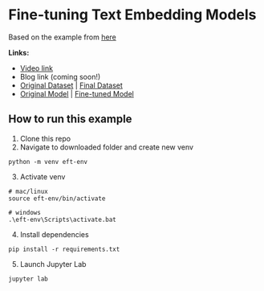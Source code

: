 # Fine-tuning Text Embedding Models
Based on the example from [here](https://sbert.net/docs/sentence_transformer/training_overview.html#trainer)

**Links:**
- [Video link](https://youtu.be/hOLBrIjRAj4)
- Blog link (coming soon!)
- [Original Dataset](https://huggingface.co/datasets/datastax/linkedin_job_listings) | [Final Dataset](https://huggingface.co/datasets/shawhin/ai-job-embedding-finetuning)
- [Original Model](https://huggingface.co/sentence-transformers/all-distilroberta-v1) | [Fine-tuned Model](https://huggingface.co/shawhin/distilroberta-ai-job-embeddings)

## How to run this example

1. Clone this repo
2. Navigate to downloaded folder and create new venv
```
python -m venv eft-env
```
3. Activate venv
```
# mac/linux
source eft-env/bin/activate

# windows
.\eft-env\Scripts\activate.bat
```
4. Install dependencies
```
pip install -r requirements.txt
```
5. Launch Jupyter Lab
```
jupyter lab
```
